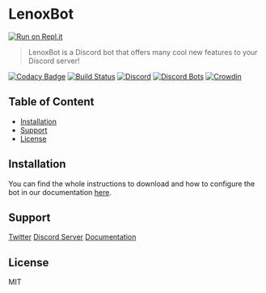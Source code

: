 # LenoxBot
[![Run on Repl.it](https://repl.it/badge/github/LenoxBot/LenoxBot)](https://repl.it/github/LenoxBot/LenoxBot)
> LenoxBot is a Discord bot that offers many cool new features to your Discord server!

[![Codacy Badge](https://api.codacy.com/project/badge/Grade/64a1b4026ff74584b91c5e78dce50854)](https://app.codacy.com/app/LenoxBot/LenoxBot?utm_source=github.com&utm_medium=referral&utm_content=LenoxBot/LenoxBot&utm_campaign=Badge_Grade_Dashboard)
[![Build Status](https://travis-ci.com/LenoxBot/LenoxBot.svg?branch=testing)](https://travis-ci.com/LenoxBot/LenoxBot)
[![Discord](https://discordapp.com/api/guilds/352896116812939264/widget.png)](https://lenoxbot.com/discord)
[![Discord Bots](https://discordbots.org/api/widget/status/354712333853130752.svg)](https://discordbots.org/bot/354712333853130752)
[![Crowdin](https://d322cqt584bo4o.cloudfront.net/lenoxbot/localized.svg)](https://crowdin.com/project/lenoxbot)

## Table of Content

* [Installation](#installation)
* [Support](#support)
* [License](#license)

## Installation

You can find the whole instructions to download and how to configure the bot in our documentation [here](https://docs.lenoxbot.com/tutorials/how-can-i-host-my-own-instance-of-lenoxbot).

## Support

[Twitter](https://twitter.com/lenoxbot)
[Discord Server](https://lenoxbot.com/discord)
[Documentation](https://docs.lenoxbot.com)

## License

MIT